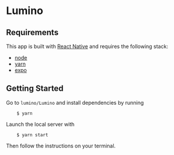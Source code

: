 # Lumino

## Requirements

This app is built with [React Native](https://facebook.github.io/react-native/) and requires the following stack:
* [node](https://nodejs.org/)
* [yarn](https://yarnpkg.com/)
* [expo](https://expo.io/)

## Getting Started

Go to `lumino/Lumino` and install dependencies by running

        $ yarn

Launch the local server with

        $ yarn start

Then follow the instructions on your terminal.
